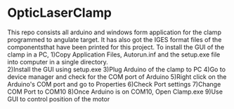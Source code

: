 # OpticLaserClamp
This repo consists all arduino and windows form application for the clamp programmed to angulate target.
It has also got the IGES format files of the componentsthat have been printed for this project.
To install the GUI of the clamp in a PC,
1)Copy Application Files, Autorun.inf and the setup.exe file into computer in a single directory.  
2)Install the GUI using setup.exe
3)Plug Arduino of the clamp to PC
4)Go to device manager and check for the COM port of Arduino
5)Right click on the Arduino's COM port and go to Properties
6)Check Port settings
7)Change COM Port to COM10
8)Once Arduino is on COM10, Open Clamp.exe
9)Use GUI to control position of the motor
